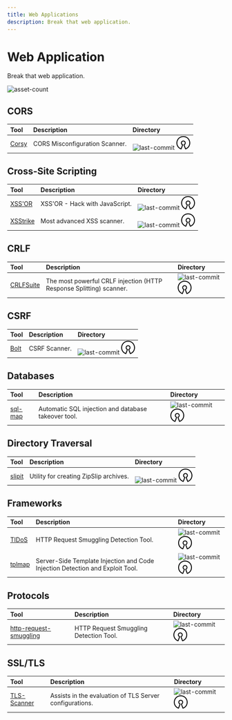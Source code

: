 ```yaml
---
title: Web Applications
description: Break that web application.
---
```


# Web Application

Break that web application.

![asset-count](https://img.shields.io/badge/Tools%20%26%20Resources%20Available-11-A65F5F?style=for-the-badge)

## CORS

| Tool | Description | Directory |
| :--- | :--- | :--- |
| [Corsy](https://github.com/s0md3v/Corsy) | CORS Misconfiguration Scanner. | ![last-commit](https://img.shields.io/github/last-commit/s0md3v/Corsy?color=a65f5f&style=flat-square) ![opensource](../../assets/img/icons/open-source.png) |

## Cross-Site Scripting

| Tool | Description | Directory |
| :--- | :--- | :--- |
| [XSS'OR](https://github.com/evilcos/xssor2) | XSS'OR - Hack with JavaScript. | ![last-commit](https://img.shields.io/github/last-commit/evilcos/xssor2?color=a65f5f&style=flat-square) ![opensource](../../assets/img/icons/open-source.png) |
| [XSStrike](https://github.com/s0md3v/XSStrike) | Most advanced XSS scanner. | ![last-commit](https://img.shields.io/github/last-commit/evilcos/xssor2?color=a65f5f&style=flat-square) ![opensource](../../assets/img/icons/open-source.png) |

## CRLF

| Tool | Description | Directory |
| :--- | :--- | :--- |
| [CRLFSuite](https://github.com/Nefcore/CRLFsuite) |  The most powerful CRLF injection (HTTP Response Splitting) scanner.  | ![last-commit](https://img.shields.io/github/last-commit/Nefcore/CRLFsuite?color=a65f5f&style=flat-square) ![opensource](../../assets/img/icons/open-source.png) |


## CSRF

| Tool | Description | Directory |
| :--- | :--- | :--- |
| [Bolt](https://github.com/s0md3v/Bolt) | CSRF Scanner. | ![last-commit](https://img.shields.io/github/last-commit/s0md3v/Bolt?color=a65f5f&style=flat-square) ![opensource](../../assets/img/icons/open-source.png) |

## Databases

| Tool | Description | Directory |
| :--- | :--- | :--- |
| [sql-map](https://github.com/sqlmapproject/sqlmap) | Automatic SQL injection and database takeover tool. | ![last-commit](https://img.shields.io/github/last-commit/sqlmapproject/sqlmap?color=a65f5f&style=flat-square) ![opensource](../../assets/img/icons/open-source.png) |

## Directory Traversal

| Tool | Description | Directory |
| :--- | :--- | :--- |
| [slipit](https://github.com/usdAG/slipit) | Utility for creating ZipSlip archives. | ![last-commit](https://img.shields.io/github/last-commit/usdAG/slipit?color=a65f5f&style=flat-square) ![opensource](../../assets/img/icons/open-source.png) |

## Frameworks

| Tool | Description | Directory |
| :--- | :--- | :--- |
| [TIDoS](https://github.com/0xInfection/TIDoS-Framework) | HTTP Request Smuggling Detection Tool. | ![last-commit](https://img.shields.io/github/last-commit/0xInfection/TIDoS-Framework?color=a65f5f&style=flat-square) ![opensource](../../assets/img/icons/open-source.png) |
| [tplmap](https://github.com/epinna/tplmap) | Server-Side Template Injection and Code Injection Detection and Exploit Tool. | ![last-commit](https://img.shields.io/github/last-commit/epinna/tplmap?color=a65f5f&style=flat-square) ![opensource](../../assets/img/icons/open-source.png) |

## Protocols

| Tool | Description | Directory |
| :--- | :--- | :--- |
| [http-request-smuggling](https://github.com/anshumanpattnaik/http-request-smuggling) | HTTP Request Smuggling Detection Tool. | ![last-commit](https://img.shields.io/github/last-commit/anshumanpattnaik/http-request-smuggling?color=a65f5f&style=flat-square) ![opensource](../../assets/img/icons/open-source.png) |

## SSL/TLS

| Tool | Description | Directory |
| :--- | :--- | :--- |
| [TLS-Scanner](https://github.com/tls-attacker/TLS-Scanner) | Assists in the evaluation of TLS Server configurations. | ![last-commit](https://img.shields.io/github/last-commit/tls-attacker/TLS-Scanner?color=a65f5f&style=flat-square) ![opensource](../../assets/img/icons/open-source.png) |